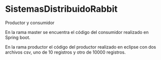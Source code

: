 # SistemasDistribuidoRabbit
Productor y consumidor

En la rama master se encuentra el código del consumidor realizado en Spring boot.

En la rama productor el código del productor realizado en eclipse con dos archivos csv, uno de 10 registros y otro de 10000 registros.
